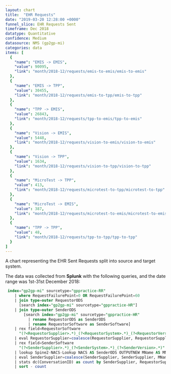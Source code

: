 ```yaml
---
layout: chart
title:  "EHR Requests"
date: "2019-03-20 12:28:00 +0000"
funnel_slice: EHR Requests Sent
timeframe: Dec 2018
datatype: Quantitative
confidence: Medium
datasource: NMS (gp2gp-mi)
categories: data
items: [
  {
    "name": "EMIS -> EMIS",
    "value": 90095,
    "link": "month/2018-12/requests/emis-to-emis/emis-to-emis"
  },
  {
    "name": "EMIS -> TPP",
    "value": 30455,
    "link": "month/2018-12/requests/emis-to-tpp/emis-to-tpp"
  },
  {
    "name": "TPP -> EMIS",
    "value": 26843,
    "link": "month/2018-12/requests/tpp-to-emis/tpp-to-emis"
  },
  {
    "name": "Vision -> EMIS",
    "value": 5448,
    "link": "month/2018-12/requests/vision-to-emis/vision-to-emis"
  },
  {
    "name": "Vision -> TPP",
    "value": 1634,
    "link": "month/2018-12/requests/vision-to-tpp/vision-to-tpp"
  },
  {
    "name": "MicroTest -> TPP",
    "value": 413,
    "link": "month/2018-12/requests/microtest-to-tpp/microtest-to-tpp"
  },
  {
    "name": "MicroTest -> EMIS",
    "value": 387,
    "link": "month/2018-12/requests/microtest-to-emis/microtest-to-emis"
  },
  {
    "name": "TPP -> TPP",
    "value": 48,
    "link": "month/2018-12/requests/tpp-to-tpp/tpp-to-tpp"
  }
]
---
```

A chart representing the EHR Sent Requests split into source and target system.

The data was collected from **Splunk** with the following queries, and the date range was 1st-31st December 2018:

```sql
 index="gp2gp-mi" sourcetype="gppractice-RR"
    | where RequestFailurePoint=0 OR RequestFailurePoint=60 
    | join type=outer RequestorODS 
      [search index="gp2gp-mi" sourcetype="gppractice-HR"] 
    | join type=outer SenderODS 
        [search index="gp2gp-mi" sourcetype="gppractice-HR" 
          | rename RequestorODS as SenderODS 
          | rename RequestorSoftware as SenderSoftware]
    | rex field=RequestorSoftware 
      "(?<RequestorSupplier>.*)_(?<RequestorSystem>.*)_(?<RequestorVersion>.*)"
    | eval RequestorSupplier=coalesce(RequestorSupplier, RequestorSupplier, "unknown")
    | rex field=SenderSoftware 
      "(?<SenderSupplier>.*)_(?<SenderSystem>.*)_(?<SenderVersion>.*)"
    | lookup Spine2-NACS-Lookup NACS AS SenderODS OUTPUTNEW MName AS MName
    | eval SenderSupplier=coalesce(SenderSupplier, SenderSupplier, MName, MName, "unknown")
    | stats dc(ConversationID) as count by SenderSupplier, RequestorSupplier
    | sort - count
```
